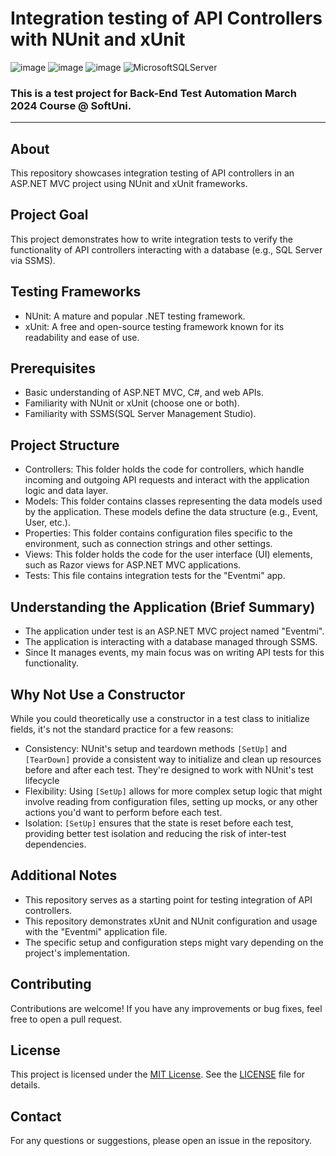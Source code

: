 # Integration testing of API Controllers with NUnit and xUnit
![image](https://img.shields.io/badge/C%23-239120?style=for-the-badge&logo=csharp&logoColor=white)
![image](https://img.shields.io/badge/.NET-512BD4?style=for-the-badge&logo=dotnet&logoColor=white)
![image](https://img.shields.io/badge/Visual_Studio-5C2D91?style=for-the-badge&logo=visual%20studio&logoColor=white)
![MicrosoftSQLServer](https://img.shields.io/badge/Microsoft%20SQL%20Server-CC2927?style=for-the-badge&logo=microsoft%20sql%20server&logoColor=white)
### This is a test project for Back-End Test Automation March 2024 Course @ SoftUni.
---
## About
This repository showcases integration testing of API controllers in an ASP.NET MVC project using NUnit and xUnit frameworks.

## Project Goal

This project demonstrates how to write integration tests to verify the functionality of API controllers interacting with a database (e.g., SQL Server via SSMS).

## Testing Frameworks

- NUnit: A mature and popular .NET testing framework.
- xUnit: A free and open-source testing framework known for its readability and ease of use.
  
## Prerequisites
- Basic understanding of ASP.NET MVC, C#, and web APIs.
- Familiarity with NUnit or xUnit (choose one or both).
- Familiarity with SSMS(SQL Server Management Studio).
  
## Project Structure
- Controllers: This folder holds the code for controllers, which handle incoming and outgoing API requests and interact with the application logic and data layer.
- Models: This folder contains classes representing the data models used by the application. These models define the data structure (e.g., Event, User, etc.).
- Properties: This folder contains configuration files specific to the environment, such as connection strings and other settings.
- Views: This folder holds the code for the user interface (UI) elements, such as Razor views for ASP.NET MVC applications.
- Tests: This file contains integration tests for the "Eventmi" app.
  
## Understanding the Application (Brief Summary)
- The application under test is an ASP.NET MVC project named "Eventmi".
- The application is interacting with a database managed through SSMS.
- Since It manages events, my main focus was on writing API tests for this functionality.

## Why Not Use a Constructor
While you could theoretically use a constructor in a test class to initialize fields, it's not the standard practice for a few reasons:
- Consistency: NUnit's setup and teardown methods `[SetUp]` and `[TearDown]` provide a consistent way to initialize and clean up resources before and after each test. They're designed to work with NUnit's test lifecycle
- Flexibility: Using `[SetUp]` allows for more complex setup logic that might involve reading from configuration files, setting up mocks, or any other actions you'd want to perform before each test.
- Isolation: `[SetUp]` ensures that the state is reset before each test, providing better test isolation and reducing the risk of inter-test dependencies.
  
## Additional Notes
- This repository serves as a starting point for testing integration of API controllers.
- This repository demonstrates xUnit and NUnit configuration and usage with the "Eventmi" application file.
- The specific setup and configuration steps might vary depending on the project's implementation.

## Contributing
Contributions are welcome! If you have any improvements or bug fixes, feel free to open a pull request.

## License
This project is licensed under the [MIT License](LICENSE). See the [LICENSE](LICENSE) file for details.

## Contact
For any questions or suggestions, please open an issue in the repository.
